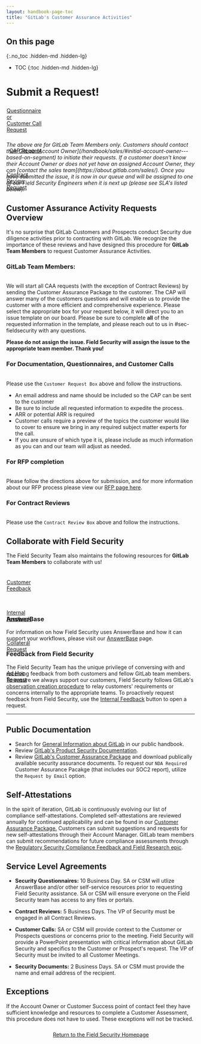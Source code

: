 ```yaml
---
layout: handbook-page-toc
title: "GitLab's Customer Assurance Activities"
---
```

<link rel="stylesheet" type="text/css" href="/stylesheets/biztech.css" />

## On this page
{:.no_toc .hidden-md .hidden-lg}

- TOC
{:toc .hidden-md .hidden-lg}

# Submit a Request!

<div class="flex-row" markdown="0" style="height:80px">
       <a href="https://gitlab.com/gitlab-com/gl-security/security-assurance/field-security-team/customer-assurance-activities/caa-servicedesk/-/issues/new?issuable_template=main_template" class="btn btn-purple-inv" style="width:20%;height:100%;margin:1px;display:flex;justify-content:center;align-items:center;">Questionnaire or<br /> Customer Call Request</a>
       <a href="https://gitlab.com/gitlab-com/gl-security/security-assurance/field-security-team/customer-assurance-activities/caa-servicedesk/-/issues/new?issuable_template=cap_request_template" class="btn btn-purple-inv" style="width:20%;height:100%;margin:1px;display:flex;justify-content:center;align-items:center;">CAP Request</a>
       <a href="https://gitlab.com/gitlab-com/gl-security/security-assurance/field-security-team/customer-assurance-activities/caa-servicedesk/-/issues/new?issuable_template=Contract%20Review%20CAA" class="btn btn-purple-inv" style="width:20%;height:100%;margin:1px;display:flex;justify-content:center;align-items:center;">Contract Review Request</a>
    
</div>   

<br>
<i>The above are for GitLab Team Members only. Customers should contact their GitLab [Account Owner](/handbook/sales/#initial-account-owner---based-on-segment) to initiate their requests. If a customer doesn't know their Account Owner or does not yet have an assigned Account Owner, they can [contact the sales team](https://about.gitlab.com/sales/). Once you have submitted the issue, it is now in our queue and will be assigned to one of our Field Security Engineers when it is next up (please see SLA's listed below). </i>
<br>

## Customer Assurance Activity Requests Overview

It's no surprise that GitLab Customers and Prospects conduct Security due diligence activities prior to contracting with GitLab. We recognize the importance of these reviews and have designed this procedure for **GitLab Team Members** to request Customer Assurance Activities. 

### **GitLab Team Members**: 
<br>We will start all CAA requests (with the exception of Contract Reviews) by sending the Customer Assurance Package to the customer. The CAP will answer many of the customers questions and will enable us to provide the customer with a more efficient and comprehensive experience. Please select the appropriate box for your request below, it will direct you to an issue template on our board. 
Please be sure to complete **all** of the requested information in the template, and please reach out to us in #sec-fieldsecurity with any questions. 

**Please do not assign the issue. Field Security will assign the issue to the appropriate team member. Thank you!**

### For Documentation, Questionnaires, and Customer Calls
<br>Please use the `Customer Request Box` above and follow the instructions. 
* An email address and name should be included so the CAP can be sent to the customer
* Be sure to include all requested information to expedite the process. 
* ARR or potential ARR is required
* Customer calls require a preview of the topics the customer would like to cover to ensure we bring in any required subject matter experts for the call. 
* If you are unsure of which type it is, please include as much information as you can and our team will adjust as needed. 

### For RFP completion
<br>Please follow the directions above for submission, and for more information about our RFP process please view our [RFP page here](https://about.gitlab.com/handbook/security/security-assurance/field-security/Field-Security-RFP.html). 

### For Contract Reviews 
<br>Please use the `Contract Review Box` above and follow the instructions.

## Collaborate with Field Security

The Field Security Team also maintains the following resources for **GitLab Team Members** to collaborate with us!
<div class="flex-row" markdown="0" style="height:80px">
       <a href="https://gitlab.com/gitlab-com/gl-security/security-assurance/field-security-team/field-security/-/issues/new?issuable_template=customer%20feedback" class="btn btn-purple-inv" style="width:20%;height:100%;margin:1px;display:flex;justify-content:center;align-items:center;">Customer Feedback</a>
       <a href="https://gitlab.com/gitlab-com/gl-security/security-assurance/field-security-team/field-security/-/issues/new?issuable_template=internal%20feedback%20request" class="btn btn-purple-inv" style="width:20%;height:100%;margin:1px;display:flex;justify-content:center;align-items:center;">Internal Feedback</a>
       <a href="https://gitlab.com/gitlab-com/gl-security/security-assurance/field-security-team/field-security/-/issues/new?issuable_template=cap_collateral_request" class="btn btn-purple-inv" style="width:20%;height:100%;margin:1px;display:flex;justify-content:center;align-items:center;">Collateral Request</a>
       <a href="https://gitlab.com/gitlab-com/gl-security/security-assurance/field-security-team/field-security/-/issues/new?issuable_template=ad_hoc_field_security_request" class="btn btn-purple-inv" style="width:20%;height:100%;margin:1px;display:flex;justify-content:center;align-items:center;">Ad Hoc Request</a>
</div>   
<br>

### AnswerBase

For information on how Field Security uses AnswerBase and how it can support your workflows, please visit our [AnswerBase](/handbook/security/security-assurance/field-security/answerbase.html) page.

### Feedback from Field Security

The Field Security Team has the unique privilege of conversing with and receiving feedback from both customers and fellow GitLab team members. To ensure we always support our customers, Field Security follows GitLab's [observation creation procedure](https://about.gitlab.com/handbook/security/security-assurance/observation-management-procedure.html) to relay customers' requirements or concerns internally to the appropriate teams. To proactively request feedback from Field Security, use the [Internal Feedback](https://about.gitlab.com/handbook/security/security-assurance/field-security/customer-security-assessment-process.html#collaborate-with-field-security) button to open a request.

---

## Public Documentation

* Search for [General Information about GitLab](https://about.gitlab.com) in our public handbook.
* Review [GitLab's Product Security Documentation](https://docs.gitlab.com).
* Review [GitLab's Customer Assurance Package](https://about.gitlab.com/security/cap/) and download publically available security assurance documents. To request our `NDA Required` Customer Assurance Pacakge (that includes our SOC2 report), utilize the `Request by Email` option. 

## Self-Attestations

In the spirit of iteration, GitLab is continuously evolving our list of compliance self-attestations. Completed self-attestations are reviewed annually for continued applicability and can be found in our [Customer Assurance Package.](https://about.gitlab.com/security/cap/) Customers can submit suggestions and requests for new self-attestations through their Account Manager. GitLab team members can submit recommendations for future compliance assessments through the [Regulatory Security Compliance Feedback and Field Research epic](https://gitlab.com/groups/gitlab-com/gl-security/-/epics/56).

## Service Level Agreements 

- **Security Questionnaires:** 10 Business Day. SA or CSM will utlize AnswerBase and/or other self-service resources prior to requesting Field Security assistance. SA or CSM will ensure everyone on the Field Security team has access to any files or portals.

- **Contract Reviews:** 5 Business Days. The VP of Security must be engaged in all Contract Reviews. 

- **Customer Calls:** SA or CSM will provide context to the Customer or Prospects questions or concerns prior to the meeting. Field Security will provide a PowerPoint presentation with critical information about GitLab Security and specifics to the Customer or Prospect's request. The VP of Security must be invited to all Customer Meetings. 

- **Security Documents:** 2 Business Days. SA or CSM must provide the name and email address of the recipient. 

## Exceptions
If the Account Owner or Customer Success point of contact feel they have sufficient knowledge and resources to complete a Customer Assessment, this procedure does not have to used. These exceptions will not be tracked. 

<div class="flex-row" markdown="0" style="height:40px">
    <a href="https://about.gitlab.com/handbook/security/security-assurance/field-security/" class="btn btn-purple-inv" style="width:100%;height:100%;margin:1px;display:flex;justify-content:center;align-items:center;">Return to the Field Security Homepage</a>
</div> 
